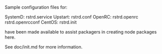 Sample configuration files for:

SystemD: rstrd.service
Upstart: rstrd.conf
OpenRC:  rstrd.openrc
         rstrd.openrcconf
CentOS:  rstrd.init

have been made available to assist packagers in creating node packages here.

See doc/init.md for more information.

